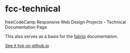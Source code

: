 # fcc-technical
freeCodeCamp Responsive Web Design Projects - Technical Documentation Page

This also serves as a basis for the [fabriq](https://ivanvonchrist.github.io/fabriq/) documentation.

[See it live on github.io](https://ivanvonchrist.github.io/fcc-technical/)